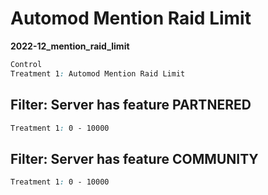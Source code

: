 # Automod Mention Raid Limit

**2022-12_mention_raid_limit**

```css
Control
Treatment 1: Automod Mention Raid Limit
```

## Filter: Server has feature PARTNERED
```css
Treatment 1: 0 - 10000
```
## Filter: Server has feature COMMUNITY
```css
Treatment 1: 0 - 10000
```

